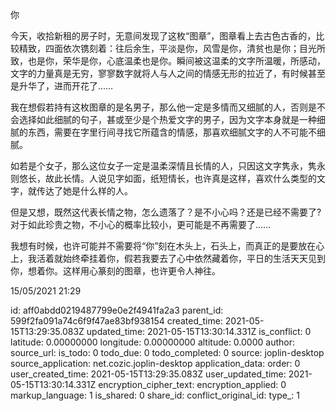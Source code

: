 你

今天，收拾新租的房子时，无意间发现了这枚“图章”，图章看上去古色古香的，比较精致，四面依次镌刻着：往后余生，平淡是你，风雪是你，清贫也是你；目光所致，也是你，荣华是你，心底温柔也是你。瞬间被这温柔的文字所温暖，所感动，文字的力量真是无穷，寥寥数字就将人与人之间的情感无形的拉近了，有时候甚至是升华了，进而开花了……

我在想假若持有这枚图章的是名男子，那么他一定是多情而又细腻的人，否则是不会选择如此细腻的句子，甚或至少是个热爱文字的男子，因为文字本身就是一种细腻的东西，需要在字里行间寻找它所蕴含的情感，那喜欢细腻文字的人不可能不细腻。

如若是个女子，那么这位女子一定是温柔深情且长情的人，只因这文字隽永，隽永则悠长，故此长情。人说见字如面，纸短情长，也许真是这样，喜欢什么类型的文字，就传达了她是什么样的人。

但是又想，既然这代表长情之物，怎么遗落了？是不小心吗？还是已经不需要了?对于如此珍贵之物，不小心的概率比较小，更可能是不再需要了……

我想有时候，也许可能并不需要将“你”刻在木头上，石头上，而真正的是要放在心上，我活着就始终牵挂着你，假若我要去了心中依然藏着你，平日的生活天天见到你，想着你。这样用心篆刻的图章，也许更令人神往。

15/05/2021 21:29

id: aff0abdd0219487799e0e2f4941fa2a3
parent_id: 599f2fa091a74c6f9f47ae83bf938154
created_time: 2021-05-15T13:29:35.083Z
updated_time: 2021-05-15T13:30:14.331Z
is_conflict: 0
latitude: 0.00000000
longitude: 0.00000000
altitude: 0.0000
author: 
source_url: 
is_todo: 0
todo_due: 0
todo_completed: 0
source: joplin-desktop
source_application: net.cozic.joplin-desktop
application_data: 
order: 0
user_created_time: 2021-05-15T13:29:35.083Z
user_updated_time: 2021-05-15T13:30:14.331Z
encryption_cipher_text: 
encryption_applied: 0
markup_language: 1
is_shared: 0
share_id: 
conflict_original_id: 
type_: 1